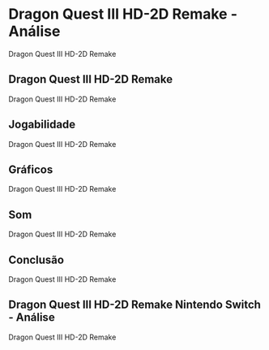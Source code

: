 ---
---

# Dragon Quest III HD-2D Remake - Análise

Dragon Quest III HD-2D Remake

## Dragon Quest III HD-2D Remake

Dragon Quest III HD-2D Remake

## Jogabilidade

Dragon Quest III HD-2D Remake

## Gráficos

Dragon Quest III HD-2D Remake

## Som

Dragon Quest III HD-2D Remake

## Conclusão

Dragon Quest III HD-2D Remake

## Dragon Quest III HD-2D Remake Nintendo Switch - Análise

Dragon Quest III HD-2D Remake
